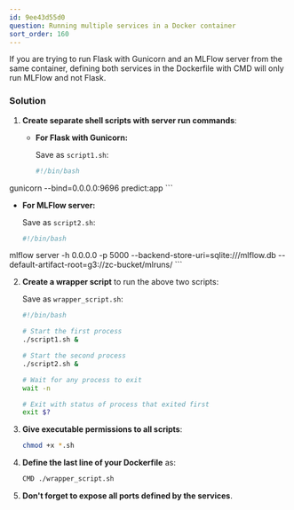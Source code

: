 ```yaml
---
id: 9ee43d55d0
question: Running multiple services in a Docker container
sort_order: 160
---
```


If you are trying to run Flask with Gunicorn and an MLFlow server from the same container, defining both services in the Dockerfile with CMD will only run MLFlow and not Flask.

### Solution

1. **Create separate shell scripts with server run commands**:
   
   - **For Flask with Gunicorn:**
     
     Save as `script1.sh`:
     
     ```bash
     #!/bin/bash
     
gunicorn --bind=0.0.0.0:9696 predict:app
     ```

   - **For MLFlow server:**
     
     Save as `script2.sh`:
     
     ```bash
     #!/bin/bash
     
mlflow server -h 0.0.0.0 -p 5000 --backend-store-uri=sqlite:///mlflow.db --default-artifact-root=g3://zc-bucket/mlruns/
     ```

2. **Create a wrapper script** to run the above two scripts:

   Save as `wrapper_script.sh`:
   
   ```bash
   #!/bin/bash

   # Start the first process
   ./script1.sh &

   # Start the second process
   ./script2.sh &

   # Wait for any process to exit
   wait -n

   # Exit with status of process that exited first
   exit $?
   ```

3. **Give executable permissions to all scripts**:
   
   ```bash
   chmod +x *.sh
   ```

4. **Define the last line of your Dockerfile** as:
   
   ```bash
   CMD ./wrapper_script.sh
   ```

5. **Don't forget to expose all ports defined by the services**.